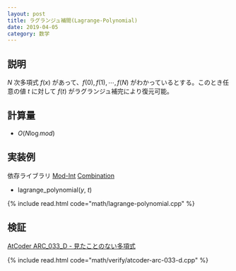 ```yaml
---
layout: post
title: ラグランジュ補間(Lagrange-Polynomial)
date: 2019-04-05
category: 数学
---
```


## 説明
$N$ 次多項式 $f(x)$ があって、$f(0), f(1), \cdots, f(N)$ がわかっているとする。このとき任意の値 $t$ に対して $f(t)$ がラグランジュ補完により復元可能。

## 計算量
* $O(N \log mod)$

## 実装例
依存ライブラリ [Mod-Int](../math/mod-int.html)
[Combination](../math/combination.html)


* lagrange_polynomial($y$, $t$)

{% include read.html  code="math/lagrange-polynomial.cpp" %}

## 検証
[AtCoder ARC_033_D - 見たことのない多項式](https://atcoder.jp/contests/arc033/tasks/arc033_4)

{% include read.html code="math/verify/atcoder-arc-033-d.cpp" %}

